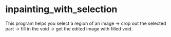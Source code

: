 # inpainting_with_selection
This program helps you select a region of an image -> crop out the selected part -> fill in the void -> get the edited image with filled void.
